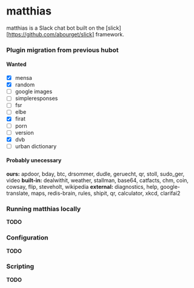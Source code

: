 # matthias

matthias is a Slack chat bot built on the [slick][https://github.com/abourget/slick] framework.

### Plugin migration from previous hubot

#### Wanted
- [x] mensa
- [x] random
- [ ] google images
- [ ] simpleresponses
- [ ] fsr
- [ ] elbe
- [x] firat
- [ ] porn
- [ ] version
- [x] dvb
- [ ] urban dictionary

#### Probably unecessary
**ours:** apdoor, bday, btc, drsommer, dudle, geruecht, qr, stoll, sudo_ger, video
**built-in:** dealwithit, weather, stallman, base64, catfacts, chm, coin, cowsay, flip, steveholt, wikipedia
**external:** diagnostics, help, google-translate, maps, redis-brain, rules, shipit, qr, calculator, xkcd, clarifai2

### Running matthias locally

**TODO**

### Configuration

**TODO**

### Scripting

**TODO**
